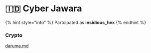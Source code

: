 # 🇮🇩 Cyber Jawara

{% hint style="info" %}
Partcipated as **insidious\_hex**
{% endhint %}

### Crypto

[daruma.md](daruma.md "mention")
